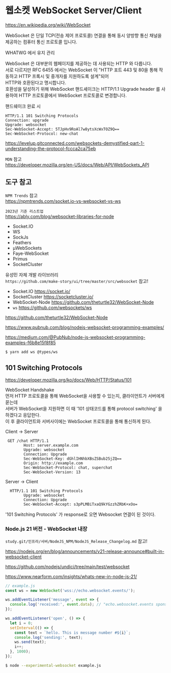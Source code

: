 # 웹소켓 WebSocket Server/Client

https://en.wikipedia.org/wiki/WebSocket

WebSocket 은 단일 TCP(전송 제어 프로토콜) 연결을 통해 동시 양방향 통신 채널을 제공하는 컴퓨터 통신 프로토콜 입니다.

WHATWG 에서 유지 관리

WebSocket 은 대부분의 웹페이지를 제공하는 데 사용되는 HTTP 와 다릅니다.  
서로 다르지만 RFC 6455 에서는 WebSocket 이 "HTTP 포트 443 및 80을 통해 작동하고 HTTP 프록시 및 중개자를 지원하도록 설계"되어  
HTTP와 호환된다고 명시합니다.  
호환성을 달성하기 위해 WebSocket 핸드셰이크는 HTTP/1.1 Upgrade header 를 사용하여 HTTP 프로토콜에서 WebSocket 프로토콜로 변경합니다.

핸드쉐이크 완료 시

```
HTTP/1.1 101 Switching Protocols
Connection: upgrade
Upgrade: websocket
Sec-WebSocket-Accept: 5TJpHv9RoAl7w8ytsXcWxTOZ9Q==
Sec-WebSocket-Protocol: new-chat
```

https://levelup.gitconnected.com/websockets-demystified-part-1-understanding-the-protocol-fccca2ca75eb

`MDN` 참고  
https://developer.mozilla.org/en-US/docs/Web/API/WebSockets_API

## 도구 참고

`NPM Trends` 참고  
https://npmtrends.com/socket.io-vs-websocket-vs-ws

`2023년 기준 리스트업`  
https://ably.com/blog/websocket-libraries-for-node

- Socket.IO
- WS
- SockJs
- Feathers
- µWebSockets
- Faye-WebSocket
- Primus
- SocketCluster

유성민 자체 개발 라이브러리  
`https://github.com/make-story/ui/tree/master/src/websocket` 참고!

- Socket.IO
  https://socket.io/
- SocketCluster
  https://socketcluster.io/
- WebSocket-Node
  https://github.com/theturtle32/WebSocket-Node
- `ws`
  https://github.com/websockets/ws

https://github.com/theturtle32/WebSocket-Node

https://www.pubnub.com/blog/nodejs-websocket-programming-examples/

https://medium.com/@PubNub/node-js-websocket-programming-examples-f6b8e15f8f85

```bash
$ yarn add ws @types/ws
```

## 101 Switching Protocols

https://developer.mozilla.org/ko/docs/Web/HTTP/Status/101

WebSocket Handshake  
먼저 HTTP 프로토콜을 통해 WebSocket을 사용할 수 있는지, 클라이언트가 서버에게 묻는데  
서버가 WebSocket을 지원하면 이 때 '101 상태코드를 통해 protocol switching' 을 하겠다고 응답한다.  
이 후 클라이언트와 서버사이에는 WebSocket 프로토콜을 통해 통신하게 된다.

Client -> Server

```
 GET /chat HTTP/1.1
        Host: server.example.com
        Upgrade: websocket
        Connection: Upgrade
        Sec-WebSocket-Key: dGhlIHNhbXBsZSBub25jZQ==
        Origin: http://example.com
        Sec-WebSocket-Protocol: chat, superchat
        Sec-WebSocket-Version: 13
```

Server -> Client

```
  HTTP/1.1 101 Switching Protocols
        Upgrade: websocket
        Connection: Upgrade
        Sec-WebSocket-Accept: s3pPLMBiTxaQ9kYGzzhZRbK+xOo=
```

'101 Switching Protocols' 가 response로 오면 Websocket 연결이 된 것이다.

### Node.js 21 버전 - WebSocket 내장

`study.git/인프라/서버/NodeJS_NPM/NodeJS_Release_Changelog.md` 참고!

https://nodejs.org/en/blog/announcements/v21-release-announce#built-in-websocket-client

https://github.com/nodejs/undici/tree/main/test/websocket

https://www.nearform.com/insights/whats-new-in-node-js-21/

```javascript
// example.js
const ws = new WebSocket('wss://echo.websocket.events/');

ws.addEventListener('message', event => {
  console.log('received:', event.data); // "echo.websocket.events sponsored by Lob.com"
});

ws.addEventListener('open', () => {
  let i = 0;
  setInterval(() => {
    const text = `hello. This is message number #${i}`;
    console.log('sending:', text);
    ws.send(text);
    i++;
  }, 1000);
});
```

```bash
$ node --experimental-websocket example.js
```
